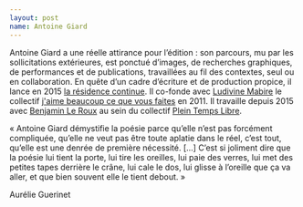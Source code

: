 ```yaml
---
layout: post
name: Antoine Giard
---
```

Antoine Giard a une réelle attirance pour l’édition : son parcours, mu par les sollicitations extérieures, est ponctué d’images, de recherches graphiques, de performances et de publications, travaillées au fil des contextes, seul ou en collaboration. En quête d’un cadre d’écriture et de production propice, il lance en 2015 [la résidence continue](http://www.antoinegiard.com/la-residence-continue/). Il co-fonde avec [Ludivine Mabire](http://ludivine-mabire.com/) le collectif [j'aime beaucoup ce que vous faites](http://jaimebeaucoupcequevousfaites.com/) en 2011. Il travaille depuis 2015 avec [Benjamin Le Roux](http://benjaminleroux.fr/) au sein du collectif [Plein Temps Libre](http://toutclaquer.org/).


« Antoine Giard démystifie la poésie parce qu’elle n’est pas forcément compliquée, qu’elle ne veut pas être toute aplatie dans le réel, c’est tout, qu’elle est une denrée de première nécessité. [...] C’est si joliment dire que la poésie lui tient la porte, lui tire les oreilles, lui paie des verres, lui met des petites tapes derrière le crâne, lui cale le dos, lui glisse à l’oreille que ça va aller, et que bien souvent elle le tient debout. »

Aurélie Guerinet
